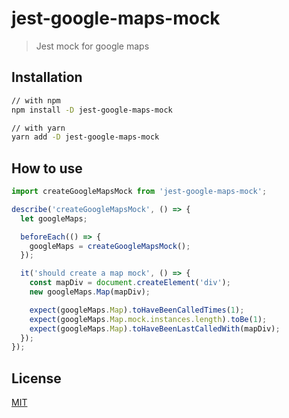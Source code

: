 # jest-google-maps-mock

> Jest mock for google maps

## Installation

```sh
// with npm
npm install -D jest-google-maps-mock

// with yarn
yarn add -D jest-google-maps-mock
```

## How to use

```js
import createGoogleMapsMock from 'jest-google-maps-mock';

describe('createGoogleMapsMock', () => {
  let googleMaps;

  beforeEach(() => {
    googleMaps = createGoogleMapsMock();
  });

  it('should create a map mock', () => {
    const mapDiv = document.createElement('div');
    new googleMaps.Map(mapDiv);

    expect(googleMaps.Map).toHaveBeenCalledTimes(1);
    expect(googleMaps.Map.mock.instances.length).toBe(1);
    expect(googleMaps.Map).toHaveBeenLastCalledWith(mapDiv);
  });
});
```

## License

[MIT](LICENSE)
